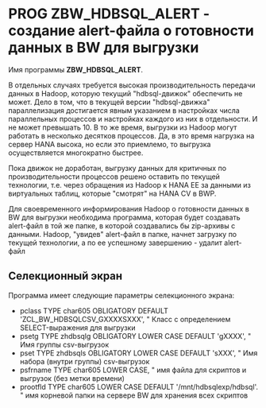 # PROG ZBW_HDBSQL_ALERT - создание alert-файла о готовности данных в BW для выгрузки

Имя программы **ZBW_HDBSQL_ALERT**.

В отдельных случаях требуется высокая производительность передачи данных в Hadoop, которую текущий "hdbsql-движок" обеспечить не может. Дело в том,
что в текущей версии "hdbsql-движка" параллелизация достигается явным указанием в настройках числа параллельных процессов и настройках каждого из
них в отдельности. И не может превышать 10. В то же время, выгрузки из Hadoop могут работать в несколько десятков процессов. Да, в это время нагрузка на
сервер HANA высока, но если это приемлемо, то выгрузка осуществляется многократно быстрее.

Пока движок не доработан, выгрузку данных для критичных по производительности процессов решено оставить по текущей технологии, т.е. через обращения
из Hadoop к HANA EE за данными из виртуальных таблиц, которые "смотрят" на HANA CV в BWP.

Для своевременного информирования Hadoop о готовности данных в BW для выгрузки необходима программа, которая будет создавать alert-файл в той же
папке, в которой создавались бы zip-архивы c данными. Hadoop, "увидев" alert-файл в папке, начнет загрузку по текущей технологии, а по ее успешному
завершению - удалит alert-файл

## Селекционный экран
Программа имеет следующие параметры селекционного экрана:
* pclass TYPE char605 OBLIGATORY DEFAULT 'ZCL_BW_HDBSQLCSV_GXXXXSXXX', " Класс с определением SELECT-выражения для выгрузки
* psetg TYPE zhdbsqlg OBLIGATORY LOWER CASE DEFAULT 'gXXXX', " Имя группы csv-выгрузок
* pset TYPE zhdbsqls OBLIGATORY LOWER CASE DEFAULT 'sXXX', " Имя набора (внутри группы) csv-выгрузок
* psfrname TYPE char605 LOWER CASE, " имя файла для скриптов и выгрузок (без метки времени)
* prootfld TYPE char605 LOWER CASE DEFAULT '/mnt/hdbsqlexp/hdbsql'. " имя корневой папки на сервере BW для хранения всех скриптов